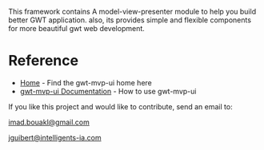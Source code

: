 

This framework contains A model-view-presenter  module to help you build better GWT application. also, its provides simple and flexible components for more beautiful gwt web development.



# Reference
   * [Home](https://github.com/ibouakl/gwt) - Find the gwt-mvp-ui home here
   * [gwt-mvp-ui Documentation](https://github.com/ibouakl/gwt/wiki) - How to use gwt-mvp-ui



If you like this project and would like to contribute, send an email to:

   imad.bouakl@gmail.com

   jguibert@intelligents-ia.com
